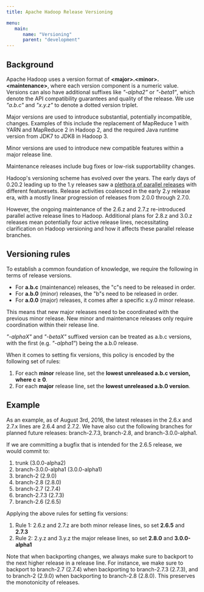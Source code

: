 ```yaml
---
title: Apache Hadoop Release Versioning

menu:
   main:
      name: "Versioning"
      parent: "development"
---
```

<!---
  Licensed under the Apache License, Version 2.0 (the "License");
  you may not use this file except in compliance with the License.
  You may obtain a copy of the License at

   https://www.apache.org/licenses/LICENSE-2.0

  Unless required by applicable law or agreed to in writing, software
  distributed under the License is distributed on an "AS IS" BASIS,
  WITHOUT WARRANTIES OR CONDITIONS OF ANY KIND, either express or implied.
  See the License for the specific language governing permissions and
  limitations under the License. See accompanying LICENSE file.
-->

## Background

Apache Hadoop uses a version format of
**&lt;major&gt;.&lt;minor&gt;.&lt;maintenance&gt;**, where each version
component is a numeric value. Versions can also have additional suffixes
like *"-alpha2"* or *"-beta1"*, which denote the API compatibility
guarantees and quality of the release. We use *"a.b.c"* and *"x.y.z"* to
denote a dotted version triplet.

Major versions are used to introduce substantial, potentially
incompatible, changes. Examples of this include the replacement of
MapReduce 1 with YARN and MapReduce 2 in Hadoop 2, and the required Java
runtime version from JDK7 to JDK8 in Hadoop 3.

Minor versions are used to introduce new compatible features within a
major release line.

Maintenance releases include bug fixes or low-risk supportability
changes.

Hadoop's versioning scheme has evolved over the years. The early days of
0.20.2 leading up to the 1.y releases saw a [plethora of parallel
releases](http://blog.cloudera.com/blog/2012/01/an-update-on-apache-hadoop-1-0/)
with different featuresets. Release activities coalesced in the early
2.y release era, with a mostly linear progression of releases from 2.0.0
through 2.7.0.

However, the ongoing maintenance of the 2.6.z and 2.7.z re-introduced
parallel active release lines to Hadoop. Additional plans for 2.8.z and
3.0.z releases mean potentially four active release lines, necessitating
clarification on Hadoop versioning and how it affects these parallel
release branches.

## Versioning rules

To establish a common foundation of knowledge, we require the following
in terms of release versions.

-   For **a.b.c** (maintenance) releases, the "c"s need to be released
    in order.
-   For **a.b.0** (minor) releases, the "b"s need to be released in
    order.
-   For **a.0.0** (major) releases, it comes after a specific x.y.0
    minor release.

This means that new major releases need to be coordinated with the
previous minor release. New minor and maintenance releases only require
coordination within their release line.

*"-alphaX"* and *"-betaX"* suffixed version can be treated as a.b.c
versions, with the first (e.g. *"-alpha1"*) being the a.b.0 release.

When it comes to setting fix versions, this policy is encoded by the
following set of rules:

1.  For each **minor** release line, set the **lowest unreleased a.b.c
    version, where c ≥ 0**.
2.  For each **major** release line, set the **lowest unreleased a.b.0
    version**.

## Example

As an example, as of August 3rd, 2016, the latest releases in the 2.6.x
and 2.7.x lines are 2.6.4 and 2.7.2. We have also cut the following
branches for planned future releases: branch-2.7.3, branch-2.8, and
branch-3.0.0-alpha1.

If we are committing a bugfix that is intended for the 2.6.5 release, we
would commit to:

1.  trunk (3.0.0-alpha2)
2.  branch-3.0.0-alpha1 (3.0.0-alpha1)
3.  branch-2 (2.9.0)
4.  branch-2.8 (2.8.0)
5.  branch-2.7 (2.7.4)
6.  branch-2.7.3 (2.7.3)
7.  branch-2.6 (2.6.5)

Applying the above rules for setting fix versions:

1.  Rule 1: 2.6.z and 2.7.z are both minor release lines, so set
    **2.6.5** and **2.7.3**
2.  Rule 2: 2.y.z and 3.y.z the major release lines, so set **2.8.0**
    and **3.0.0-alpha1**

Note that when backporting changes, we always make sure to backport to
the next higher release in a release line. For instance, we make sure to
backport to branch-2.7 (2.7.4) when backporting to branch-2.7.3 (2.7.3),
and to branch-2 (2.9.0) when backporting to branch-2.8 (2.8.0). This
preserves the monotonicity of releases.
